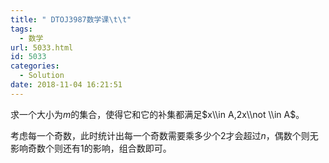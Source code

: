 ```yaml
---
title: " DTOJ3987数学课\t\t"
tags:
  - 数学
url: 5033.html
id: 5033
categories:
  - Solution
date: 2018-11-04 16:21:51
---
```


求一个大小为$m$的集合，使得它和它的补集都满足$x\\in A,2x\\not \\in A$。

考虑每一个奇数，此时统计出每一个奇数需要乘多少个2才会超过$n$，偶数个则无影响奇数个则还有1的影响，组合数即可。